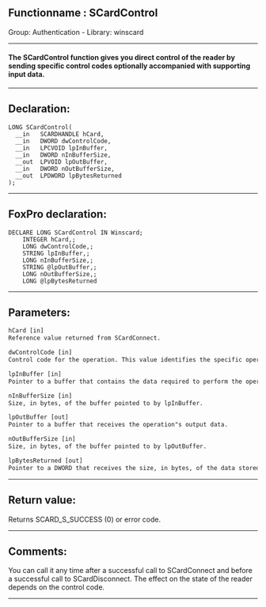 <link rel="stylesheet" type="text/css" href="../../css/win32api.css">  
<link rel="stylesheet" href="https://cdnjs.cloudflare.com/ajax/libs/font-awesome/4.7.0/css/font-awesome.min.css">

## Functionname : SCardControl
Group: Authentication - Library: winscard    
***  


#### The SCardControl function gives you direct control of the reader by sending specific control codes optionally accompanied with supporting input data.
***  


## Declaration:
```foxpro  
LONG SCardControl(
  __in   SCARDHANDLE hCard,
  __in   DWORD dwControlCode,
  __in   LPCVOID lpInBuffer,
  __in   DWORD nInBufferSize,
  __out  LPVOID lpOutBuffer,
  __in   DWORD nOutBufferSize,
  __out  LPDWORD lpBytesReturned
);  
```  
***  


## FoxPro declaration:
```foxpro  
DECLARE LONG SCardControl IN Winscard;
	INTEGER hCard,;
	LONG dwControlCode,;
	STRING lpInBuffer,;
	LONG nInBufferSize,;
	STRING @lpOutBuffer,;
	LONG nOutBufferSize,;
	LONG @lpBytesReturned  
```  
***  


## Parameters:
```txt  
hCard [in]
Reference value returned from SCardConnect.

dwControlCode [in]
Control code for the operation. This value identifies the specific operation to be performed.

lpInBuffer [in]
Pointer to a buffer that contains the data required to perform the operation.

nInBufferSize [in]
Size, in bytes, of the buffer pointed to by lpInBuffer.

lpOutBuffer [out]
Pointer to a buffer that receives the operation"s output data.

nOutBufferSize [in]
Size, in bytes, of the buffer pointed to by lpOutBuffer.

lpBytesReturned [out]
Pointer to a DWORD that receives the size, in bytes, of the data stored into the buffer pointed to by lpOutBuffer.  
```  
***  


## Return value:
Returns SCARD_S_SUCCESS (0) or error code.  
***  


## Comments:
You can call it any time after a successful call to SCardConnect and before a successful call to SCardDisconnect. The effect on the state of the reader depends on the control code.  
  
***  

